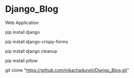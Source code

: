 # Django_Blog
Web Application



pip install django 

pip install django-crispy-forms

pip install django cleanup

pip install pillow

git clone "https://github.com/nikachaduneli/Django_Blog.git"
